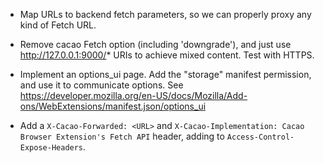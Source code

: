 * Map URLs to backend fetch parameters, so we can properly proxy any kind of Fetch URL.

* Remove cacao Fetch option (including 'downgrade'), and just use http://127.0.0.1:9000/* URIs to achieve mixed content.  Test with HTTPS.

* Implement an options_ui page.  Add the "storage" manifest permission, and use it to communicate options.  See https://developer.mozilla.org/en-US/docs/Mozilla/Add-ons/WebExtensions/manifest.json/options_ui

* Add a `X-Cacao-Forwarded: <URL>` and `X-Cacao-Implementation: Cacao Browser Extension's Fetch API` header, adding to `Access-Control-Expose-Headers`.

